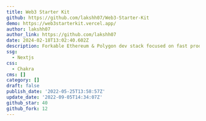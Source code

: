 ```yaml
---
title: Web3 Starter Kit
github: https://github.com/lakshh07/Web3-Starter-Kit
demo: https://web3starterkit.vercel.app/
author: lakshh07
author_link: https://github.com/lakshh07
date: 2024-02-18T13:02:40.602Z
description: Forkable Ethereum & Polygon dev stack focused on fast product iterations
ssg:
  - Nextjs
css:
  - Chakra
cms: []
category: []
draft: false
publish_date: '2022-05-25T13:58:57Z'
update_date: '2022-09-05T14:34:07Z'
github_star: 40
github_fork: 12
---
```

